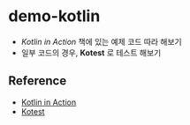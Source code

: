 # demo-kotlin
* *Kotlin in Action* 책에 있는 예제 코드 따라 해보기
* 일부 코드의 경우, **Kotest** 로 테스트 해보기

## Reference
* [Kotlin in Action](http://www.acornpub.co.kr/book/kotlin-in-action)
* [Kotest](https://kotest.io/)